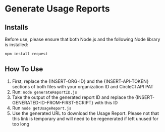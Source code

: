 # Generate Usage Reports

## Installs
Before use, please ensure that both Node.js and the following Node library is installed:
```
npm install request
```

## How To Use
1. First, replace the {INSERT-ORG-ID} and the {INSERT-API-TOKEN} sections of both files with your organization ID and CircleCI API PAT
2. Run: ```node generateReportID.js```
3. Take the output of the generated report ID and replace the {INSERT-GENERATED-ID-FROM-FIRST-SCRIPT} with this ID
4. Run ```node getUsageReport.js```
5. Use the generated URL to download the Usage Report. Please not that this link is temporary and will need to be regenerated if left unused for too long
